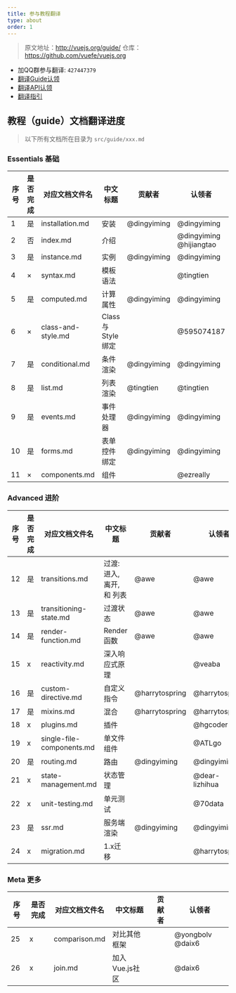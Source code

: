 ```yaml
---
title: 参与教程翻译
type: about
order: 1
---
```


> 原文地址：http://vuejs.org/guide/
> 仓库：https://github.com/vuefe/vuejs.org

- 加QQ群参与翻译: `427447379`
- [翻译Guide认领](https://github.com/vuefe/vuejs.org/issues/1)
- [翻译API认领](https://github.com/vuefe/vuejs.org/issues/44)
- [翻译指引](https://github.com/vuefe/vuejs.org/issues/25)

## 教程（guide）文档翻译进度

> 以下所有文档所在目录为 `src/guide/xxx.md`

### Essentials  基础

序号 | 是否完成  | 对应文档文件名 | 中文标题  | 贡献者 | 认领者
----- | ------- | ------------- | --- | --- | ---
1 | 是 |  installation.md | 安装 | @dingyiming | @dingyiming
2 | 否 | index.md |  介绍 |   | @dingyiming @hijiangtao
3 | 是 | instance.md | 实例 |  @dingyiming | @dingyiming
4 | × | syntax.md  | 模板语法 |  | @tingtien
5 | 是 | computed.md | 计算属性 |  @dingyiming | @dingyiming
6 | × | class-and-style.md | Class 与 Style 绑定 |   | @595074187
7 | 是 |  conditional.md  | 条件渲染 | @dingyiming | @dingyiming
8 | 是 | list.md |  列表渲染 | @tingtien | @tingtien
9 | 是 | events.md | 事件处理器 | @dingyiming | @dingyiming
10 | 是 |  forms.md  | 表单控件绑定 | @dingyiming | @dingyiming
11 | × | components.md |  组件 |  | @ezreally

### Advanced  进阶

序号 | 是否完成  | 对应文档文件名 | 中文标题 | 贡献者 | 认领者
----- | ------- | ------------- | --- | --- | ---
12 | 是 | transitions.md | 过渡: 进入, 离开, 和 列表 | @awe | @awe
13 | 是 | transitioning-state.md | 过渡状态 |  @awe | @awe
14 | 是 | render-function.md |  Render 函数 |  @awe | @awe
15 | x | reactivity.md |  深入响应式原理 |  | @veaba
16 | 是 | custom-directive.md |  自定义指令 | @harrytospring | @harrytospring
17 | 是 | mixins.md |  混合 |  @harrytospring | @harrytospring
18 | x | plugins.md |  插件 |  | @hgcoder
19 | x | single-file-components.md |  单文件组件 |  | @ATLgo 
20 | 是 | routing.md | 路由 | @dingyiming | @dingyiming
21 | x | state-management.md |  状态管理 | | @dear-lizhihua
22 | x | unit-testing.md | 单元测试 |  | @70data
23 | 是 | ssr.md |  服务端渲染 | @dingyiming | @dingyiming
24 | x  | migration.md | 1.x迁移 |   | @harrytospring 

### Meta  更多

序号 | 是否完成  | 对应文档文件名 | 中文标题 | 贡献者 | 认领者
----- | ------- | ------------- | --- | --- | ---
25 | x |  comparison.md |   对比其他框架 |   | @yongbolv @daix6
26 | x |  join.md |  加入Vue.js社区 |  | @daix6 
